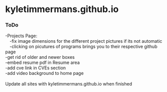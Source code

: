 # kyletimmermans.github.io


### ToDo

<div>-Projects Page:</div>
<div>&ensp;&ensp;-fix image dimensions for the different project pictures if its not automatic</div>
<div>&ensp;&ensp;-clicking on picutures of programs brings you to their respective github page</div>
<div>-get rid of older and newer boxes</div>
<div>-embed resume pdf in Resume area</div>
<div>-add cve link in CVEs section</div>
<div>-add video background to home page</div>

</br>

<div>Update all sites with kyletimmermans.github.io when finished</div>

